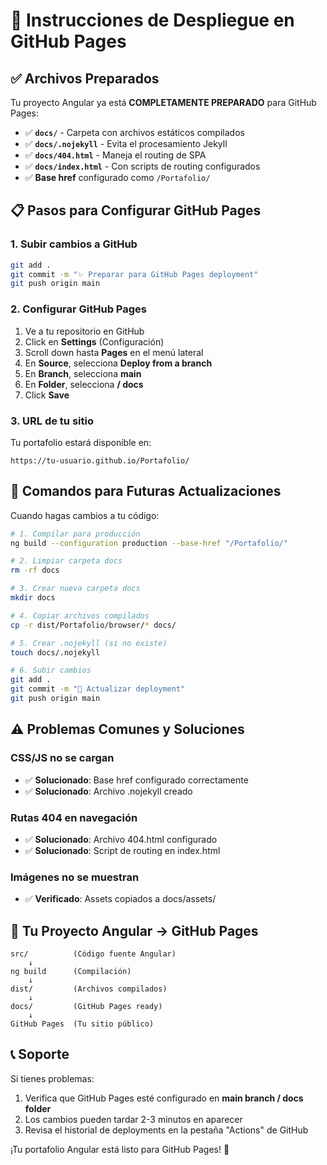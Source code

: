 # 🚀 Instrucciones de Despliegue en GitHub Pages

## ✅ Archivos Preparados

Tu proyecto Angular ya está **COMPLETAMENTE PREPARADO** para GitHub Pages:

- ✅ **`docs/`** - Carpeta con archivos estáticos compilados
- ✅ **`docs/.nojekyll`** - Evita el procesamiento Jekyll
- ✅ **`docs/404.html`** - Maneja el routing de SPA
- ✅ **`docs/index.html`** - Con scripts de routing configurados
- ✅ **Base href** configurado como `/Portafolio/`

## 📋 Pasos para Configurar GitHub Pages

### 1. **Subir cambios a GitHub**
```bash
git add .
git commit -m "✨ Preparar para GitHub Pages deployment"
git push origin main
```

### 2. **Configurar GitHub Pages**
1. Ve a tu repositorio en GitHub
2. Click en **Settings** (Configuración)
3. Scroll down hasta **Pages** en el menú lateral
4. En **Source**, selecciona **Deploy from a branch**
5. En **Branch**, selecciona **main**
6. En **Folder**, selecciona **/ docs**
7. Click **Save**

### 3. **URL de tu sitio**
Tu portafolio estará disponible en:
```
https://tu-usuario.github.io/Portafolio/
```

## 🔧 Comandos para Futuras Actualizaciones

Cuando hagas cambios a tu código:

```bash
# 1. Compilar para producción
ng build --configuration production --base-href "/Portafolio/"

# 2. Limpiar carpeta docs
rm -rf docs

# 3. Crear nueva carpeta docs
mkdir docs

# 4. Copiar archivos compilados
cp -r dist/Portafolio/browser/* docs/

# 5. Crear .nojekyll (si no existe)
touch docs/.nojekyll

# 6. Subir cambios
git add .
git commit -m "🔄 Actualizar deployment"
git push origin main
```

## ⚠️ Problemas Comunes y Soluciones

### **CSS/JS no se cargan**
- ✅ **Solucionado**: Base href configurado correctamente
- ✅ **Solucionado**: Archivo .nojekyll creado

### **Rutas 404 en navegación**
- ✅ **Solucionado**: Archivo 404.html configurado
- ✅ **Solucionado**: Script de routing en index.html

### **Imágenes no se muestran**
- ✅ **Verificado**: Assets copiados a docs/assets/

## 🎯 Tu Proyecto Angular → GitHub Pages

```
src/          (Código fuente Angular)
    ↓
ng build      (Compilación)
    ↓
dist/         (Archivos compilados)
    ↓
docs/         (GitHub Pages ready)
    ↓
GitHub Pages  (Tu sitio público)
```

## 📞 Soporte

Si tienes problemas:
1. Verifica que GitHub Pages esté configurado en **main branch / docs folder**
2. Los cambios pueden tardar 2-3 minutos en aparecer
3. Revisa el historial de deployments en la pestaña "Actions" de GitHub

¡Tu portafolio Angular está listo para GitHub Pages! 🎉 